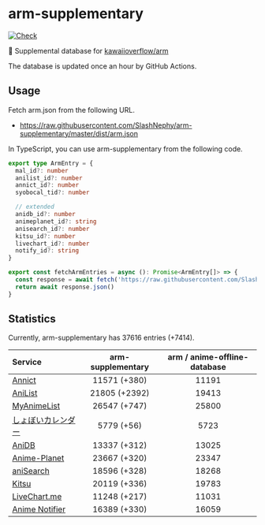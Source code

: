 # arm-supplementary

[![Check](https://github.com/SlashNephy/arm-supplementary/actions/workflows/check-node.yml/badge.svg)](https://github.com/SlashNephy/arm-supplementary/actions/workflows/check-node.yml)

💊 Supplemental database for [kawaiioverflow/arm](https://github.com/kawaiioverflow/arm)

The database is updated once an hour by GitHub Actions.

## Usage

Fetch arm.json from the following URL.

- https://raw.githubusercontent.com/SlashNephy/arm-supplementary/master/dist/arm.json

In TypeScript, you can use arm-supplementary from the following code.

```TypeScript
export type ArmEntry = {
  mal_id?: number
  anilist_id?: number
  annict_id?: number
  syobocal_tid?: number

  // extended
  anidb_id?: number
  animeplanet_id?: string
  anisearch_id?: number
  kitsu_id?: number
  livechart_id?: number
  notify_id?: string
}

export const fetchArmEntries = async (): Promise<ArmEntry[]> => {
  const response = await fetch('https://raw.githubusercontent.com/SlashNephy/arm-supplementary/master/dist/arm.json')
  return await response.json()
}
```

## Statistics

Currently, arm-supplementary has 37616 entries (+7414).

| Service                                     | arm-supplementary | arm / anime-offline-database |
| :------------------------------------------ | :---------------: | :--------------------------: |
| [Annict](https://annict.com)                |   11571 (+380)    |            11191             |
| [AniList](https://anilist.co)               |   21805 (+2392)   |            19413             |
| [MyAnimeList](https://myanimelist.net)      |   26547 (+747)    |            25800             |
| [しょぼいカレンダー](https://cal.syoboi.jp) |    5779 (+56)     |             5723             |
| [AniDB](https://anidb.net)                  |   13337 (+312)    |            13025             |
| [Anime-Planet](https://anime-planet.com)    |   23667 (+320)    |            23347             |
| [aniSearch](https://anisearch.com)          |   18596 (+328)    |            18268             |
| [Kitsu](https://kitsu.io)                   |   20119 (+336)    |            19783             |
| [LiveChart.me](https://livechart.me)        |   11248 (+217)    |            11031             |
| [Anime Notifier](https://notify.moe)        |   16389 (+330)    |            16059             |
